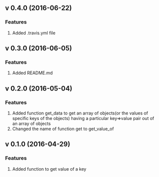 ## v 0.4.0 (2016-06-22)
### Features
1. Added .travis.yml file

## v 0.3.0 (2016-06-05)
### Features
1. Added README.md

## v 0.2.0 (2016-05-04)
### Features
1. Added function get_data to get an array of objects(or the values of specific keys of the objects) having a particular key=>value pair out of an array of objects
2. Changed the name of function get to get_value_of

## v 0.1.0 (2016-04-29)
### Features
1. Added function to get value of a key
